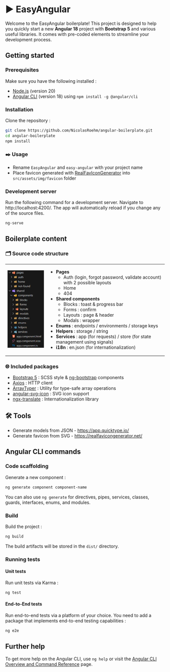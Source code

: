 # ▶️ EasyAngular

Welcome to the EasyAngular boilerplate! This project is designed to help you quickly start a new **Angular 18** project with **Bootstrap 5** and various useful libraries. It comes with pre-coded elements to streamline your development process.

## Getting started
### Prerequisites

Make sure you have the following installed :
- [Node.js](https://nodejs.org/) (version 20)
- [Angular CLI](https://angular.dev/) (version 18) using `npm install -g @angular/cli`

### Installation
Clone the repository :
```sh
git clone https://github.com/NicolasRoehm/angular-boilerplate.git
cd angular-boilerplate
npm install
```

### ✒️ Usage
- Rename `EasyAngular` and `easy-angular` with your project name
- Place favicon generated with [RealFavIconGenerator](https://realfavicongenerator.net/) into `src/assets/img/favicon` folder

### Development server

Run the following command for a development server. Navigate to http://localhost:4200/. The app will automatically reload if you change any of the source files.
```sh
ng-serve
```

## Boilerplate content
### 🗂️ Source code structure

<table>
  <tr>
    <td>
      <img src="./src/assets/img/project/folder-structure.png" alt="Project Structure" width="200"/>
    </td>
    <td>
      <ul>
        <li><strong>Pages</strong>
          <ul>
            <li>Auth (login, forgot password, validate account) with 2 possible layouts</li>
            <li>Home</li>
            <li>404</li>
          </ul>
        </li>
        <li><strong>Shared components</strong>
          <ul>
            <li>Blocks : toast & progress bar</li>
            <li>Forms : confirm</li>
            <li>Layouts : page & header</li>
            <li>Modals : wrapper</li>
          </ul>
        </li>
        <li><strong>Enums</strong> : endpoints / environments / storage keys</li>
        <li><strong>Helpers</strong> : storage / string</li>
        <li><strong>Services</strong> : app (for requests) / store (for state management using signals)</li>
        <li><strong>i18n</strong> : en.json (for internationalization)</li>
      </ul>
    </td>
  </tr>
</table>

### 🌐 Included packages
- [Bootstrap 5](https://getbootstrap.com/) : SCSS style & [ng-bootstrap](https://ng-bootstrap.github.io/) components
- [Axios](https://github.com/axios/axios) : HTTP client
- [ArrayTyper](https://github.com/FranzStrudel/-caliatys-array-typer) : Utility for type-safe array operations
- [angular-svg-icon](https://github.com/czeckd/angular-svg-icon) : SVG icon support
- [ngx-translate](https://github.com/ngx-translate/core) : Internationalization library

## 🛠️ Tools
- Generate models from JSON - https://app.quicktype.io/
- Generate favicon from SVG - https://realfavicongenerator.net/

## Angular CLI commands
### Code scaffolding
Generate a new component :
```sh
ng generate component component-name
```
You can also use `ng generate` for directives, pipes, services, classes, guards, interfaces, enums, and modules.

### Build
Build the project :
```sh
ng build
```
The build artifacts will be stored in the `dist/` directory.

### Running tests
#### Unit tests
Run unit tests via Karma :
```sh
ng test
```

#### End-to-End tests
Run end-to-end tests via a platform of your choice. You need to add a package that implements end-to-end testing capabilities :
```sh
ng e2e
```

## Further help
To get more help on the Angular CLI, use `ng help` or visit the [Angular CLI Overview and Command Reference](https://angular.dev/tools/cli) page.